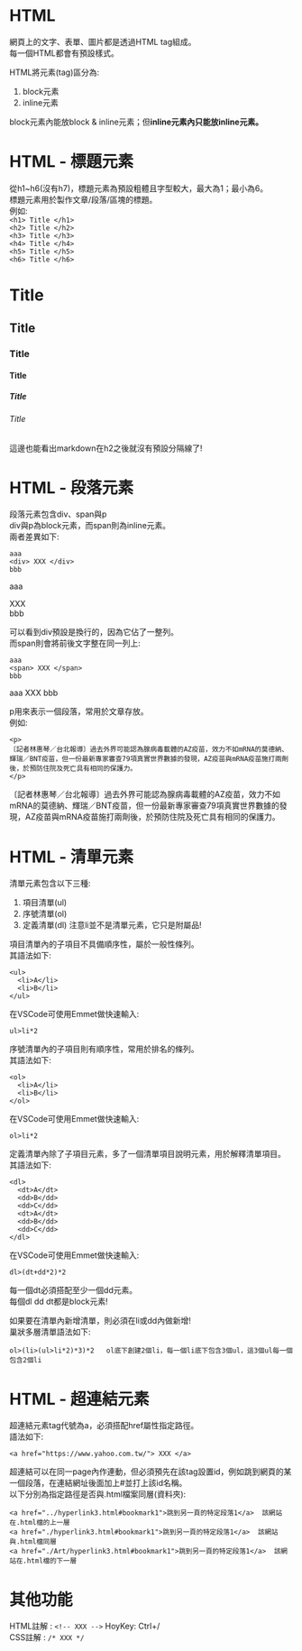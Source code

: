 # HTML
網頁上的文字、表單、圖片都是透過HTML tag組成。  
每一個HTML都會有預設樣式。  

HTML將元素(tag)區分為:  
1. block元素
2. inline元素

block元素內能放block & inline元素；但**inline元素內只能放inline元素。**  

# HTML - 標題元素
從h1~h6(沒有h7)，標題元素為預設粗體且字型較大，最大為1；最小為6。  
標題元素用於製作文章/段落/區塊的標題。  
例如:  
```<h1> Title </h1>```  
```<h2> Title </h2>```  
```<h3> Title </h3>```  
```<h4> Title </h4>```  
```<h5> Title </h5>```  
```<h6> Title </h6>```  
<h1> Title </h1>
<h2> Title </h2>
<h3> Title </h3>
<h4> Title </h4>
<h5> Title </h5>
<h6> Title </h6>
這邊也能看出markdown在h2之後就沒有預設分隔線了!  

# HTML - 段落元素
段落元素包含div、span與p  
div與p為block元素，而span則為inline元素。  
兩者差異如下:  
```
aaa
<div> XXX </div>
bbb
```
aaa
<div> XXX </div>
bbb

可以看到div預設是換行的，因為它佔了一整列。  
而span則會將前後文字整在同一列上:  
```
aaa
<span> XXX </span>
bbb
```
aaa
<span> XXX </span>
bbb

p用來表示一個段落，常用於文章存放。  
例如:
```
<p>
〔記者林惠琴／台北報導〕過去外界可能認為腺病毒載體的AZ疫苗，效力不如mRNA的莫德納、輝瑞／BNT疫苗，但一份最新專家審查79項真實世界數據的發現，AZ疫苗與mRNA疫苗施打兩劑後，於預防住院及死亡具有相同的保護力。
</p>
```
<p>
〔記者林惠琴／台北報導〕過去外界可能認為腺病毒載體的AZ疫苗，效力不如mRNA的莫德納、輝瑞／BNT疫苗，但一份最新專家審查79項真實世界數據的發現，AZ疫苗與mRNA疫苗施打兩劑後，於預防住院及死亡具有相同的保護力。
</p>

# HTML - 清單元素
清單元素包含以下三種:  
1. 項目清單(ul)
2. 序號清單(ol)
3. 定義清單(dl)
注意li並不是清單元素，它只是附屬品!  

項目清單內的子項目不具備順序性，屬於一般性條列。  
其語法如下:  
```
<ul>
  <li>A</li>
  <li>B</li>
</ul>
```
在VSCode可使用Emmet做快速輸入:  
```
ul>li*2
```


序號清單內的子項目則有順序性，常用於排名的條列。  
其語法如下:  
```
<ol>
  <li>A</li>
  <li>B</li>
</ol>
```
在VSCode可使用Emmet做快速輸入:  
```
ol>li*2
```

定義清單內除了子項目元素，多了一個清單項目說明元素，用於解釋清單項目。  
其語法如下:  
```
<dl>
  <dt>A</dt>
  <dd>B</dd>
  <dd>C</dd>
  <dt>A</dt>
  <dd>B</dd>
  <dd>C</dd>
</dl>
```
在VSCode可使用Emmet做快速輸入:  
```
dl>(dt+dd*2)*2
```
每一個dt必須搭配至少一個dd元素。  
每個dl dd dt都是block元素!  

如果要在清單內新增清單，則必須在li或dd內做新增!  
巢狀多層清單語法如下:  
```
ol>(li>(ul>li*2)*3)*2   ol底下創建2個li，每一個li底下包含3個ul，這3個ul每一個包含2個li
```

# HTML - 超連結元素
超連結元素tag代號為a，必須搭配href屬性指定路徑。  
語法如下:  
```
<a href="https://www.yahoo.com.tw/"> XXX </a>
```
超連結可以在同一page內作連動，但必須預先在該tag設置id，例如跳到網頁的某一個段落，在連結網址後面加上#並打上該id名稱。  
以下分別為指定路徑是否與.html檔案同層(資料夾):  
```
<a href="../hyperlink3.html#bookmark1">跳到另一頁的特定段落1</a>  該網站在.html檔的上一層
<a href="./hyperlink3.html#bookmark1">跳到另一頁的特定段落1</a>  該網站與.html檔同層
<a href="./Art/hyperlink3.html#bookmark1">跳到另一頁的特定段落1</a>  該網站在.html檔的下一層
```

# 其他功能
HTML註解 : ```<!-- XXX -->``` HoyKey: Ctrl+/  
CSS註解 : ```/* XXX */```
